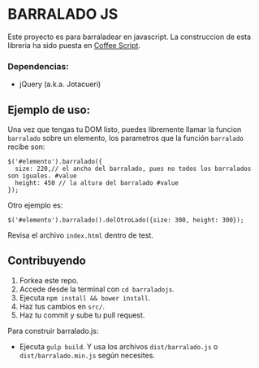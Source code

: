 # BARRALADO JS

Este proyecto es para barraladear en javascript. La construccion de esta libreria ha sido puesta en [Coffee Script](http://coffeescript.org/).

### Dependencias:
* jQuery (a.k.a. Jotacueri)

## Ejemplo de uso:

Una vez que tengas tu DOM listo, puedes libremente llamar la funcion `barralado` sobre un elemento,
los parametros que la función `barralado` recibe son:

    $('#elemento').barralado({
      size: 220,// el ancho del barralado, pues no todos los barralados son iguales. #value
      height: 450 // la altura del barralado #value
    });

Otro ejemplo es:

    $('#elemento').barralado().delOtroLado({size: 300, height: 300});

Revisa el archivo `index.html` dentro de test.

## Contribuyendo

1. Forkea este repo.
2. Accede desde la terminal con `cd barraladojs`.
3. Ejecuta `npm install && bower install`.
4. Haz tus cambios en `src/`.
5. Haz tu commit y sube tu pull request.

Para construir barralado.js:
* Ejecuta `gulp build`. Y usa los archivos `dist/barralado.js` o `dist/barralado.min.js` según necesites.
